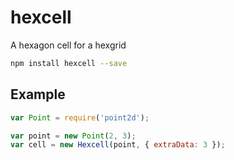 # hexcell

A hexagon cell for a hexgrid

```sh
npm install hexcell --save
```

## Example

```js
var Point = require('point2d');

var point = new Point(2, 3);
var cell = new Hexcell(point, { extraData: 3 });
```